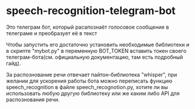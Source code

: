 # speech-recognition-telegram-bot

Это телеграм бот, который расапознаёт голосовое сообщение в телеграме и преобразует её в текст

Чтобы запустить его достаточно установить необходимые библиотеки и в скрипте "mybot.py" в переменную BOT_TOKEN 
вставить токен своего телеграм-бота(см. официальную документацию, там есть подробный гайд). 

За распознование речи отвечает пайтон-библиотека "whisper", при желании для ускорения работы бота можно переписать функцию speech_recognition 
в файле speech_recognotion.py, хотите ли вы использовать любую другую библиотеку или же каким либо API для распознования речи. 

